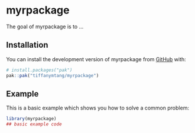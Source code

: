 
# myrpackage

<!-- badges: start -->
<!-- badges: end -->

The goal of myrpackage is to ...

## Installation

You can install the development version of myrpackage from [GitHub](https://github.com/) with:

``` r
# install.packages("pak")
pak::pak("tiffanymtang/myrpackage")
```

## Example

This is a basic example which shows you how to solve a common problem:

``` r
library(myrpackage)
## basic example code
```

